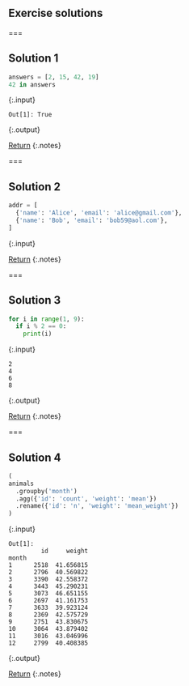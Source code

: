 ---
---

## Exercise solutions

===

## Solution 1


~~~python
answers = [2, 15, 42, 19]
42 in answers
~~~
{:.input}
~~~
Out[1]: True
~~~
{:.output}



[Return](#exercise-1)
{:.notes}

===

## Solution 2


~~~python
addr = [
  {'name': 'Alice', 'email': 'alice@gmail.com'},
  {'name': 'Bob', 'email': 'bob59@aol.com'},
]
~~~
{:.input}


[Return](#exercise-1)
{:.notes}

===

## Solution 3


~~~python
for i in range(1, 9):
  if i % 2 == 0:
    print(i)
~~~
{:.input}
~~~
2
4
6
8
~~~
{:.output}



[Return](#exercise-3)
{:.notes}

===

## Solution 4





~~~python
(
animals
  .groupby('month')
  .agg({'id': 'count', 'weight': 'mean'})
  .rename({'id': 'n', 'weight': 'mean_weight'})
)
~~~
{:.input}
~~~
Out[1]: 
         id     weight
month                 
1      2518  41.656815
2      2796  40.569822
3      3390  42.558372
4      3443  45.290231
5      3073  46.651155
6      2697  41.161753
7      3633  39.923124
8      2369  42.575729
9      2751  43.830675
10     3064  43.879402
11     3016  43.046996
12     2799  40.408385
~~~
{:.output}



[Return](#exercise-4)
{:.notes}
